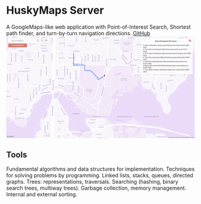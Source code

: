 # HuskyMaps Server 
A GoogleMaps-like web application with Point-of-Interest Search, Shortest path finder, and turn-by-turn navigation directions. 
[GitHub](https://huskymaps-joshshih.herokuapp.com/)
![map](map.png)



## Tools

Fundamental algorithms and data structures for implementation. Techniques for solving problems by programming. Linked lists, stacks, queues, directed graphs. Trees: representations, traversals. Searching (hashing, binary search trees, multiway trees). Garbage collection, memory management. Internal and external sorting. 


